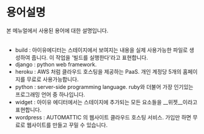 # 용어설명

본 메뉴얼에서 사용된 용어에 대한 설명입니다.
<br /><br />

* build : 아이유에디터는 스테이지에서 보여지는 내용을 실제 사용가능한 파일로 생성하여 줍니다. 이 작업을 '빌드를 실행한다'라고 표현합니다.
* django : python web framework.
* heroku : AWS 처럼 클라우드 호스팅을 제공하는 PaaS. 개인 계정당 5개의 홈페이지를 무료로 사용가능합니다.
* python : server-side programming language. ruby와 더불어 가장 인기있는 프로그래밍 언어 중 하나입니다.
* widget : 아이유 에디터에서는 스테이지에 추가되는 모든 요소들을 __위젯__이라고 표현합니다.
* wordpress : AUTOMATTIC 의 웹사이트 클라우드 호스팅 서비스. 가입만 하면 무료로 웹사이트를 만들고 꾸밀 수 있습니다.